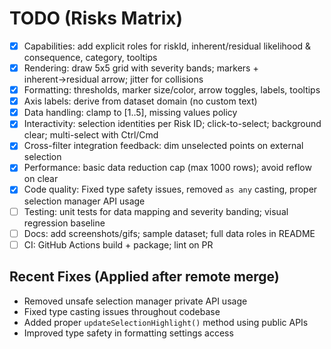 # TODO (Risks Matrix)

- [x] Capabilities: add explicit roles for riskId, inherent/residual likelihood & consequence, category, tooltips
- [x] Rendering: draw 5x5 grid with severity bands; markers + inherent→residual arrow; jitter for collisions
- [x] Formatting: thresholds, marker size/color, arrow toggles, labels, tooltips
- [x] Axis labels: derive from dataset domain (no custom text)
- [x] Data handling: clamp to [1..5], missing values policy
- [x] Interactivity: selection identities per Risk ID; click-to-select; background clear; multi-select with Ctrl/Cmd
- [x] Cross-filter integration feedback: dim unselected points on external selection
- [x] Performance: basic data reduction cap (max 1000 rows); avoid reflow on clear
- [x] Code quality: Fixed type safety issues, removed `as any` casting, proper selection manager API usage
- [ ] Testing: unit tests for data mapping and severity banding; visual regression baseline
- [ ] Docs: add screenshots/gifs; sample dataset; full data roles in README
- [ ] CI: GitHub Actions build + package; lint on PR

## Recent Fixes (Applied after remote merge)
- Removed unsafe selection manager private API usage
- Fixed type casting issues throughout codebase
- Added proper `updateSelectionHighlight()` method using public APIs
- Improved type safety in formatting settings access
